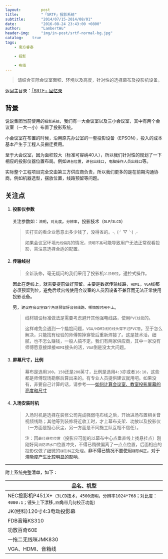 ```yaml
---
layout:     	post
title:      	"「SRTF」投影系统"
subtitle:   	"2014/07/15-2014/08/01"
date:       	"2016-08-24 23:43:00 +0800"
author:     	"LambertWu"
header-img: 	"img/in-post/srtf-normal-bg.jpg"
catalog:	true
tags:
    - 南方睿泰

    - 投影

    - 布线
---
```


> 请结合实际会议室面积、环境以及高度，针对性的选择幕布及投影机设备。

返回主目录：[「SRTF」回忆录](/2016/08/22/hello-srtf/)

## 背景

说说集团当前使用的`投影系统`，我们有一大会议室以及三小会议室，其中有两个会议室（一大一小）布置了投影系统。

小会议室在布置的时候，沿用原先办公室的一套投影设备（EPSON），投入的成本基本产生于工程人员搬迁费用。

至于大会议室，因为面积较大（标准可容纳40人），所以我们针对性的规划了一下相应的投影仪器位置布局。例如`讲台位置`，`讲台出线口`，`电脑操作人员出线口`等。

实际整个工程项目完全交由第三方供应商负责，所以我们更多的是在前期沟通协商，例如机器选型，摆放位置，线路预留等问题。

## 关注点

1. #### 投影仪参数

   关注参数如：`流明`，`对比度`，`分辨率`，投影技术（`DLP`/`3LCD`）

   > 实打实的看企业愿意出多少钱了，没得省的。╮(╯▽╰)╭
   >
   > 如果会议室环境`光线偏亮`的情况，`流明不高`可能导致用户无法正常观看投影，需注意选择合适的配置。

2. #### 传输线材

   > 全新装修，毫无疑问的我们采用了投影机`吊顶悬挂`，遥控式操作。

   因此在走线上，就需要提前做好预留。主要是数据传输线路，`HDMI`，`VGA`线都必须预留到位，避免后续出线使用会议室的人员因设备不兼容而无法正常使用投影设备。

   另，`建议在会议室四个角落预留好音频线路，哪怕暂时用不上`。

   > 线材铺设标准做法是需要考虑避开其他强电线路，使用`PVC线管`的。
   >
   > 这样难免会遇到一个尴尬问题，`VGA/HDMI线的线头穿不过PVC管`。至于怎么解决，只能找有经验的师傅剪掉穿管后重新焊接了。这是技术活，细腻，也不怎么赚钱，一般人搞不定。我们有两家供应商，其中一家没有师傅愿意接焊接`HDMI`接头的活，`VGA`倒是没太大问题。

3. #### 屏幕尺寸，比例

   > 幕布是选用`100`，`150`还是`200`英寸，比例是选用`4:3`亦或者`16:10`，这些都是师傅现场勘察后算出来的。有专业人员提供建议就用吧。如果没有，非要自己计算的话，请参考——[如何计算会议室、教室投影屏幕的亮度和尺寸](http://jingyan.baidu.com/article/3c343ff72f74c60d3679636d.html)

4. #### 入场安装时机

   > 入场时机是选择在装修公司完成强弱电布线之后，开始进场布置相关音视频线路；其他等到装修将近收工时，才上幕布支架、功放以及投影仪（一方面是担心灰尘，另一方面是不同施工队互相不信任）。
   >
   > 注：因`最佳悬挂位置`（投影应可能的以幕布中心点垂直线上找悬挂点）刚刚好同`消防洒水口`位置冲突，不得已稍微偏离了一点点位置，后面相应的投影仪做了细微的`梯形纠正`处理。**非不得已情况不要使用`梯形纠正`，对于清晰度产生比较明显的影响**。


---

附上系统完整清单，如下：

| 品名、机型                                    |
| ---------------------------------------- |
| NEC投影机P451X+`（3LCD技术，4500流明，分辨率1024*768；对比度：4000:1；镜头上下漂移,四角带几何校正功能）` |
| JK(经科)120寸4:3电动投影幕                       |
| FDB音箱KS310                               |
| 功放百奇60E                                  |
| 一拖二无线咪JMK830                             |
| VGA、HDMI、音箱线                             |